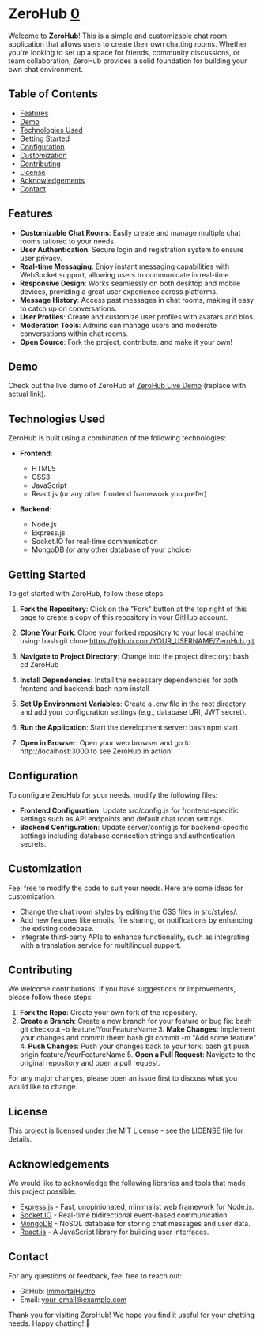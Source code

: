 

# ZeroHub [0](https://i.imgur.com/ZVW6JMA.mp4)

Welcome to **ZeroHub**! This is a simple and customizable chat room application that allows users to create their own chatting rooms. Whether you're looking to set up a space for friends, community discussions, or team collaboration, ZeroHub provides a solid foundation for building your own chat environment.

## Table of Contents

- [Features](#features)
- [Demo](#demo)
- [Technologies Used](#technologies-used)
- [Getting Started](#getting-started)
- [Configuration](#configuration)
- [Customization](#customization)
- [Contributing](#contributing)
- [License](#license)
- [Acknowledgements](#acknowledgements)
- [Contact](#contact)

## Features

- **Customizable Chat Rooms**: Easily create and manage multiple chat rooms tailored to your needs.
- **User Authentication**: Secure login and registration system to ensure user privacy.
- **Real-time Messaging**: Enjoy instant messaging capabilities with WebSocket support, allowing users to communicate in real-time.
- **Responsive Design**: Works seamlessly on both desktop and mobile devices, providing a great user experience across platforms.
- **Message History**: Access past messages in chat rooms, making it easy to catch up on conversations.
- **User Profiles**: Create and customize user profiles with avatars and bios.
- **Moderation Tools**: Admins can manage users and moderate conversations within chat rooms.
- **Open Source**: Fork the project, contribute, and make it your own!

## Demo

Check out the live demo of ZeroHub at [ZeroHub Live Demo](https://immortalhydro.github.io/ZeroHub/) (replace with actual link).

## Technologies Used

ZeroHub is built using a combination of the following technologies:

- **Frontend**: 
  - HTML5
  - CSS3
  - JavaScript
  - React.js (or any other frontend framework you prefer)

- **Backend**:
  - Node.js
  - Express.js
  - Socket.IO for real-time communication
  - MongoDB (or any other database of your choice)

## Getting Started

To get started with ZeroHub, follow these steps:

1. **Fork the Repository**: Click on the "Fork" button at the top right of this page to create a copy of this repository in your GitHub account.

2. **Clone Your Fork**: Clone your forked repository to your local machine using:
   bash
   git clone https://github.com/YOUR_USERNAME/ZeroHub.git
   
3. **Navigate to Project Directory**: Change into the project directory:
   bash
   cd ZeroHub
   
4. **Install Dependencies**: Install the necessary dependencies for both frontend and backend:
   bash
   npm install
   
5. **Set Up Environment Variables**: Create a .env file in the root directory and add your configuration settings (e.g., database URI, JWT secret).

6. **Run the Application**: Start the development server:
   bash
   npm start
   
7. **Open in Browser**: Open your web browser and go to http://localhost:3000 to see ZeroHub in action!

## Configuration

To configure ZeroHub for your needs, modify the following files:

- **Frontend Configuration**: Update src/config.js for frontend-specific settings such as API endpoints and default chat room settings.
- **Backend Configuration**: Update server/config.js for backend-specific settings including database connection strings and authentication secrets.

## Customization

Feel free to modify the code to suit your needs. Here are some ideas for customization:

- Change the chat room styles by editing the CSS files in src/styles/.
- Add new features like emojis, file sharing, or notifications by enhancing the existing codebase.
- Integrate third-party APIs to enhance functionality, such as integrating with a translation service for multilingual support.

## Contributing

We welcome contributions! If you have suggestions or improvements, please follow these steps:

1. **Fork the Repo**: Create your own fork of the repository.
2. **Create a Branch**: Create a new branch for your feature or bug fix:
   bash
   git checkout -b feature/YourFeatureName
   3. **Make Changes**: Implement your changes and commit them:
   bash
   git commit -m "Add some feature"
   4. **Push Changes**: Push your changes back to your fork:
   bash
   git push origin feature/YourFeatureName
   5. **Open a Pull Request**: Navigate to the original repository and open a pull request.

For any major changes, please open an issue first to discuss what you would like to change.

## License

This project is licensed under the MIT License - see the [LICENSE](LICENSE) file for details.

## Acknowledgements

We would like to acknowledge the following libraries and tools that made this project possible:

- [Express.js](https://expressjs.com/) - Fast, unopinionated, minimalist web framework for Node.js.
- [Socket.IO](https://socket.io/) - Real-time bidirectional event-based communication.
- [MongoDB](https://www.mongodb.com/) - NoSQL database for storing chat messages and user data.
- [React.js](https://reactjs.org/) - A JavaScript library for building user interfaces.

## Contact

For any questions or feedback, feel free to reach out:

- GitHub: [ImmortalHydro](https://github.com/ImmortalHydro)
- Email: [your-email@example.com](mailto:your-email@example.com)

Thank you for visiting ZeroHub! We hope you find it useful for your chatting needs. Happy chatting! 🎉
